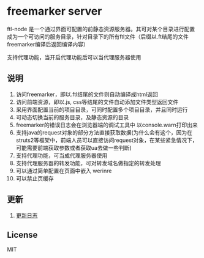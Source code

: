 freemarker server
========================

ftl-node 是一个通过界面可配置的前静态资源服务器。其可对某个目录进行配置成为一个可访问的服务目录，针对目录下的所有ftl文件（后缀以.ft结尾的文件freemarker编译后返回编译内容）

支持代理功能，当开启代理功能后可以当代理服务器使用

## 说明
1. 访问freemarker，即以.ftl结尾的文件则自动编译成html返回
2. 访问前端资源，即以.js, css等结尾的文件自动添加文件类型返回文件
3. 采用界面配置当前的项目目录，可同时配置多个项目目录，并且同时运行
4. 可动态切换当前的服务目录，及静态资源的目录
5. freemarker的错误日志会在浏览器端的调试工具中 以console.warn打印出来
6. 支持java的request对象的部分方法直接获取数据(为什么会有这个，因为在struts2等框架中，前端人员可以直接访问request对象，在某些紧急情况下，可能需要前端获取参数或者获取ua去做一些判断)
7. 支持代理功能，可当成代理服务器使用
8. 支持代理服务器的转发功能，可对转发域名做指定的转发处理
9. 可以通过简单配置在页面中嵌入 werinre
10. 可以禁止页缓存

## 更新
1. [更新日志](docs/updateInfo.md)

## License
MIT
